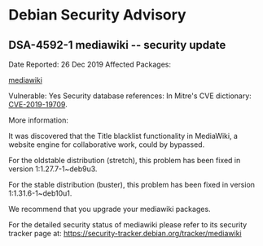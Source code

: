 
Debian Security Advisory
========================


DSA-4592-1 mediawiki -- security update
---------------------------------------



Date Reported:
26 Dec 2019
Affected Packages:

[mediawiki](https://packages.debian.org/src:mediawiki)

Vulnerable:
Yes
Security database references:
In Mitre's CVE dictionary: [CVE-2019-19709](https://security-tracker.debian.org/tracker/CVE-2019-19709).  

More information:

It was discovered that the Title blacklist functionality in MediaWiki,
a website engine for collaborative work, could by bypassed.


For the oldstable distribution (stretch), this problem has been fixed
in version 1:1.27.7-1~deb9u3.


For the stable distribution (buster), this problem has been fixed in
version 1:1.31.6-1~deb10u1.


We recommend that you upgrade your mediawiki packages.


For the detailed security status of mediawiki please refer to
its security tracker page at:
<https://security-tracker.debian.org/tracker/mediawiki>





